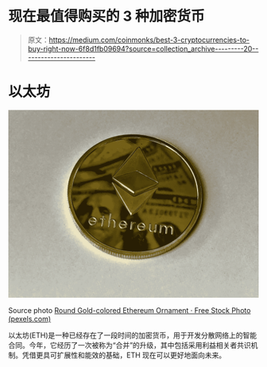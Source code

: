 # 现在最值得购买的 3 种加密货币

> 原文：<https://medium.com/coinmonks/best-3-cryptocurrencies-to-buy-right-now-6f8d1fb09694?source=collection_archive---------20----------------------->

# 以太坊

![](img/6098093eeede533fd47ba092847041af.png)

Source photo [Round Gold-colored Ethereum Ornament · Free Stock Photo (pexels.com)](https://www.pexels.com/photo/round-gold-colored-ethereum-ornament-730552/)

以太坊(ETH)是一种已经存在了一段时间的加密货币，用于开发分散网络上的智能合同。今年，它经历了一次被称为“合并”的升级，其中包括采用利益相关者共识机制。凭借更具可扩展性和能效的基础，ETH 现在可以更好地面向未来。